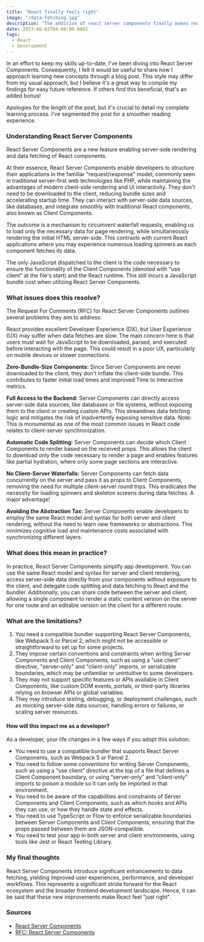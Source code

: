 ```yaml
---
title: "React finally feels right"
image: "/data-fetching.jpg"
description: "The addition of react server components finally makes react feel like a complete framework. Data fetching has been a point of contention for a while, and this new feature finally makes it feel like a first class citizen."
date: 2023-06-02T04:00:00.000Z
tags:
  - React
  - Development
---
```


In an effort to keep my skills up-to-date, I've been diving into React Server Components. Consequently, I felt it would be useful to share how I approach learning new concepts through a blog post. This style may differ from my usual approach, but I believe it's a great way to compile my findings for easy future reference. If others find this beneficial, that's an added bonus!

Apologies for the length of the post, but it's crucial to detail my complete learning process. I've segmented the post for a smoother reading experience.

### Understanding React Server Components

React Server Components are a new feature enabling server-side rendering and data fetching of React components.

At their essence, React Server Components enable developers to structure their applications in the familiar "request/response" model, commonly seen in traditional server-first web technologies like PHP, while maintaining the advantages of modern client-side rendering and UI interactivity. They don't need to be downloaded to the client, reducing bundle sizes and accelerating startup time. They can interact with server-side data sources, like databases, and integrate smoothly with traditional React components, also known as Client Components.

The outcome is a mechanism to circumvent waterfall requests, enabling us to load only the necessary data for page rendering, while simultaneously rendering the initial HTML server-side. This contrasts with current React applications where you may experience numerous loading spinners as each component fetches its data.

The only JavaScript dispatched to the client is the code necessary to ensure the functionality of the Client Components (denoted with "use client" at the file's start) and the React runtime. This still incurs a JavaScript bundle cost when utilizing React Server Components.

### What issues does this resolve?

The Request For Comments (RFC) for React Server Components outlines several problems they aim to address:

React provides excellent Developer Experience (DX), but User Experience (UX) may suffer when data fetches are slow. The main concern here is that users must wait for JavaScript to be downloaded, parsed, and executed before interacting with the page. This could result in a poor UX, particularly on mobile devices or slower connections.

**Zero-Bundle-Size Components:** Since Server Components are never downloaded to the client, they don't inflate the client-side bundle. This contributes to faster initial load times and improved Time to Interactive metrics.

**Full Access to the Backend:** Server Components can directly access server-side data sources, like databases or file systems, without exposing them to the client or creating custom APIs. This streamlines data fetching logic and mitigates the risk of inadvertently exposing sensitive data. Note: This is monumental as one of the most common issues in React code relates to client-server synchronization.

**Automatic Code Splitting:** Server Components can decide which Client Components to render based on the received props. This allows the client to download only the code necessary to render a page and enables features like partial hydration, where only some page sections are interactive.

**No Client-Server Waterfalls:** Server Components can fetch data concurrently on the server and pass it as props to Client Components, removing the need for multiple client-server round trips. This eradicates the necessity for loading spinners and skeleton screens during data fetches. A major advantage!

**Avoiding the Abstraction Tax:** Server Components enable developers to employ the same React model and syntax for both server and client rendering, without the need to learn new frameworks or abstractions. This minimizes cognitive load and maintenance costs associated with synchronizing different layers.

### What does this mean in practice?

In practice, React Server Components simplify app development. You can use the same React model and syntax for server and client rendering, access server-side data directly from your components without exposure to the client, and delegate code splitting and data fetching to React and the bundler. Additionally, you can share code between the server and client, allowing a single component to render a static content version on the server for one route and an editable version on the client for a different route.

### What are the limitations?

1. You need a compatible bundler supporting React Server Components, like Webpack 5 or Parcel 2, which might not be accessible or straightforward to set up for some projects.
2. They impose certain conventions and constraints when writing Server Components and Client Components, such as using a "use client" directive, "server-only" and "client-only" imports, or serializable boundaries, which may be unfamiliar or unintuitive to some developers.
3. They may not support specific features or APIs available in Client Components, like custom DOM events, portals, or third-party libraries relying on browser APIs or global variables.
4. They may introduce testing, debugging, or deployment challenges, such as mocking server-side data sources, handling errors or failures, or scaling server resources.

#### How will this impact me as a developer?

As a developer, your life changes in a few ways if you adopt this solution:

- You need to use a compatible bundler that supports React Server Components, such as Webpack 5 or Parcel 2.
- You need to follow some conventions for writing Server Components, such as using a “use client” directive at the top of a file that defines a Client Component boundary, or using “server-only” and “client-only” imports to poison a module so it can only be imported in that environment.
- You need to be aware of the capabilities and constraints of Server Components and Client Components, such as which hooks and APIs they can use, or how they handle state and effects.
- You need to use TypeScript or Flow to enforce serializable boundaries between Server Components and Client Components, ensuring that the props passed between them are JSON-compatible.
- You need to test your app in both server and client environments, using tools like Jest or React Testing Library.

### My final thoughts

React Server Components introduce significant enhancements to data fetching, yielding improved user experiences, performance, and developer workflows. This represents a significant stride forward for the React ecosystem and the broader frontend development landscape. Hence, it can be said that these new improvements make React feel "just right".

### Sources

- [React Server Components](https://reactjs.org/blog/2020/12/21/data-fetching-with-react-server-components.html)
- [RFC: React Server Components](https://github.com/reactjs/rfcs/blob/main/text/0188-server-components.md)
